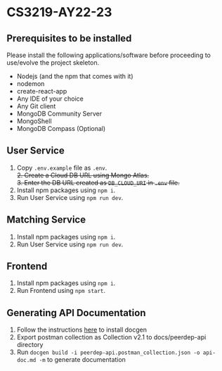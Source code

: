 # CS3219-AY22-23

## Prerequisites to be installed
Please install the following applications/software before proceeding to use/evolve the project
skeleton.
* Nodejs (and the npm that comes with it)
* nodemon
* create-react-app
* Any IDE of your choice
* Any Git client
* MongoDB Community Server
* MongoShell
* MongoDB Compass (Optional)

## User Service
1. Copy `.env.example` file as `.env`.  
~~2. Create a Cloud DB URL using Mongo Atlas.~~  
~~3. Enter the DB URL created as `DB_CLOUD_URI` in `.env` file.~~  
4. Install npm packages using `npm i`.
5. Run User Service using `npm run dev`.

## Matching Service
1. Install npm packages using `npm i`.
2. Run User Service using `npm run dev`.

## Frontend
1. Install npm packages using `npm i`.
2. Run Frontend using `npm start`.

## Generating API Documentation
1. Follow the instructions [here](https://github.com/thedevsaddam/docgen) to install docgen
2. Export postman collection as Collection v2.1 to docs/peerdep-api directory
3. Run `docgen build -i peerdep-api.postman_collection.json -o api-doc.md -m` to generate documentation

